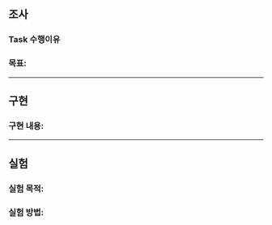 <!-- 
- 조사, 구현, 실험 ) 제목
- 라벨에는 사람 이름만 
- 해당하는 부분만 남기고(조사일 경우 구현, 실험은 삭제) 작성할 것
-->

## 조사
### Task 수행이유
### 목표:
---
## 구현
### 구현 내용:
---
## 실험
### 실험 목적:
### 실험 방법: